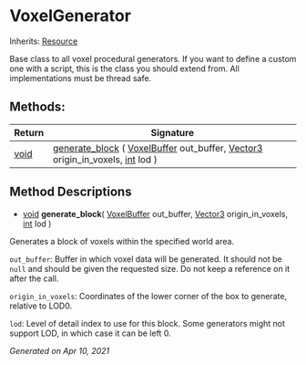 # VoxelGenerator

Inherits: [Resource](https://docs.godotengine.org/en/stable/classes/class_resource.html)


Base class to all voxel procedural generators. If you want to define a custom one with a script, this is the class you should extend from. All implementations must be thread safe.

## Methods: 


Return     | Signature                                                                                                                                                                                                                                                  
---------- | -----------------------------------------------------------------------------------------------------------------------------------------------------------------------------------------------------------------------------------------------------------
[void](#)  | [generate_block](#i_generate_block) ( [VoxelBuffer](VoxelBuffer.md) out_buffer, [Vector3](https://docs.godotengine.org/en/stable/classes/class_vector3.html) origin_in_voxels, [int](https://docs.godotengine.org/en/stable/classes/class_int.html) lod )  
<p></p>

## Method Descriptions

- [void](#)<span id="i_generate_block"></span> **generate_block**( [VoxelBuffer](VoxelBuffer.md) out_buffer, [Vector3](https://docs.godotengine.org/en/stable/classes/class_vector3.html) origin_in_voxels, [int](https://docs.godotengine.org/en/stable/classes/class_int.html) lod ) 

Generates a block of voxels within the specified world area.

`out_buffer`: Buffer in which voxel data will be generated. It should not be `null` and should be given the requested size. Do not keep a reference on it after the call.

`origin_in_voxels`: Coordinates of the lower corner of the box to generate, relative to LOD0.

`lod`: Level of detail index to use for this block. Some generators might not support LOD, in which case it can be left 0.

_Generated on Apr 10, 2021_

